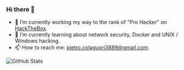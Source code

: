 ### Hi there 👋

- 🔭 I’m currently working my way to the rank of "Pro Hacker" on [HackTheBox](https://app.hackthebox.com/home).
- 🌱 I’m currently learning about network security, Docker and UNIX / Windows hacking.
- 📫 How to reach me: pietro.colaguori3889@gmail.com.

<!--
**PietroColaguori/PietroColaguori** is a ✨ _special_ ✨ repository because its `README.md` (this file) appears on your GitHub profile.

Here are some ideas to get you started:

- 🔭 I’m currently working on ...
- 🌱 I’m currently learning ...
- 👯 I’m looking to collaborate on ...
- 🤔 I’m looking for help with ...
- 💬 Ask me about ...
- 📫 How to reach me: ...
- 😄 Pronouns: ...
- ⚡ Fun fact: ...
-->

![GitHub Stats](https://github-readme-stats.vercel.app/api?username=PietroColaguori&theme=tokyonight)

<!-- [![Top Langs](https://github-readme-stats.vercel.app/api/top-langs/?username=PietroColaguori&layout=compact)](https://github.com/anuraghazra/github-readme-stats) -->
